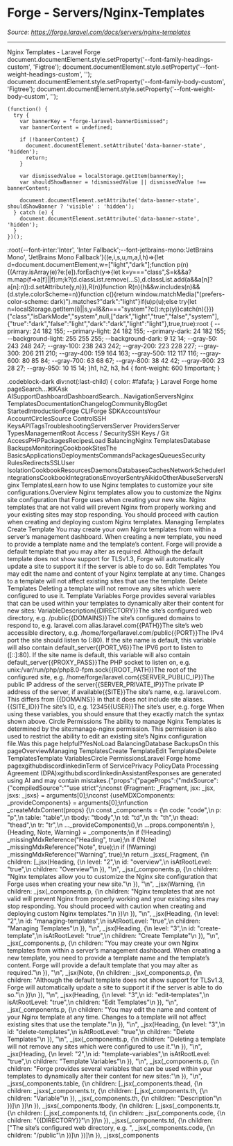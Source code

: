 # Forge - Servers/Nginx-Templates

*Source: https://forge.laravel.com/docs/servers/nginx-templates*

---

Nginx Templates - Laravel Forge
              document.documentElement.style.setProperty('--font-family-headings-custom', 'Figtree');
              document.documentElement.style.setProperty('--font-weight-headings-custom', '');
              document.documentElement.style.setProperty('--font-family-body-custom', 'Figtree');
              document.documentElement.style.setProperty('--font-weight-body-custom', '');
            
    (function() {
      try {
        var bannerKey = "forge-laravel-bannerDismissed";
        var bannerContent = undefined;
        
        if (!bannerContent) {
          document.documentElement.setAttribute('data-banner-state', 'hidden');
          return;
        }
        
        var dismissedValue = localStorage.getItem(bannerKey);
        var shouldShowBanner = !dismissedValue || dismissedValue !== bannerContent;
        
        document.documentElement.setAttribute('data-banner-state', shouldShowBanner ? 'visible' : 'hidden');
      } catch (e) {
        document.documentElement.setAttribute('data-banner-state', 'hidden');
      }
    })();
  :root{--font-inter:'Inter', 'Inter Fallback';--font-jetbrains-mono:'JetBrains Mono', 'JetBrains Mono Fallback'}((e,i,s,u,m,a,l,h)=>{let d=document.documentElement,w=["light","dark"];function p(n){(Array.isArray(e)?e:[e]).forEach(y=>{let k=y==="class",S=k&&a?m.map(f=>a[f]||f):m;k?(d.classList.remove(...S),d.classList.add(a&&a[n]?a[n]:n)):d.setAttribute(y,n)}),R(n)}function R(n){h&&w.includes(n)&&(d.style.colorScheme=n)}function c(){return window.matchMedia("(prefers-color-scheme: dark)").matches?"dark":"light"}if(u)p(u);else try{let n=localStorage.getItem(i)||s,y=l&&n==="system"?c():n;p(y)}catch(n){}})("class","isDarkMode","system",null,["dark","light","true","false","system"],{"true":"dark","false":"light","dark":"dark","light":"light"},true,true):root {
    --primary: 24 182 155;
    --primary-light: 24 182 155;
    --primary-dark: 24 182 155;
    --background-light: 255 255 255;
    --background-dark: 9 12 14;
    --gray-50: 243 248 247;
    --gray-100: 238 243 242;
    --gray-200: 223 228 227;
    --gray-300: 206 211 210;
    --gray-400: 159 164 163;
    --gray-500: 112 117 116;
    --gray-600: 80 85 84;
    --gray-700: 63 68 67;
    --gray-800: 38 42 42;
    --gray-900: 23 28 27;
    --gray-950: 10 15 14;
  }h1, h2, h3, h4 {
    font-weight: 600 !important;
}

.codeblock-dark div:not(:last-child) {
    color: #fafafa;
}
Laravel Forge home pageSearch...⌘KAsk AISupportDashboardDashboardSearch...NavigationServersNginx TemplatesDocumentationChangelogCommunityBlogGet StartedIntroductionForge CLIForge SDKAccountsYour AccountCirclesSource ControlSSH KeysAPITagsTroubleshootingServersServer ProvidersServer TypesManagementRoot Access / SecuritySSH Keys / Git AccessPHPPackagesRecipesLoad BalancingNginx TemplatesDatabase BackupsMonitoringCookbookSitesThe BasicsApplicationsDeploymentsCommandsPackagesQueuesSecurity RulesRedirectsSSLUser IsolationCookbookResourcesDaemonsDatabasesCachesNetworkSchedulerIntegrationsCookbookIntegrationsEnvoyerSentryAikidoOtherAbuseServersNginx TemplatesLearn how to use Nginx templates to customize your site configurations.​Overview
Nginx templates allow you to customize the Nginx site configuration that Forge uses when creating your new site.
Nginx templates that are not valid will prevent Nginx from properly working and your existing sites may stop responding. You should proceed with caution when creating and deploying custom Nginx templates.
​Managing Templates
​Create Template
You may create your own Nginx templates from within a server’s management dashboard. When creating a new template, you need to provide a template name and the template’s content. Forge will provide a default template that you may alter as required.
Although the default template does not show support for TLSv1.3, Forge will automatically update a site to support it if the server is able to do so.
​Edit Templates
You may edit the name and content of your Nginx template at any time. Changes to a template will not affect existing sites that use the template.
​Delete Templates
Deleting a template will not remove any sites which were configured to use it.
​Template Variables
Forge provides several variables that can be used within your templates to dynamically alter their content for new sites:
VariableDescription{{DIRECTORY}}The site’s configured web directory, e.g. /public{{DOMAINS}}The site’s configured domains to respond to, e.g. laravel.com alias.laravel.com{{PATH}}The site’s web accessible directory, e.g. /home/forge/laravel.com/public{{PORT}}The IPv4 port the site should listen to (:80). If the site name is default, this variable will also contain default_server{{PORT_V6}}The IPV6 port to listen to ([::]:80). If the site name is default, this variable will also contain default_server{{PROXY_PASS}}The PHP socket to listen on, e.g. unix:/var/run/php/php8.0-fpm.sock{{ROOT_PATH}}The root of the configured site, e.g. /home/forge/laravel.com{{SERVER_PUBLIC_IP}}The public IP address of the server{{SERVER_PRIVATE_IP}}The private IP address of the server, if available{{SITE}}The site’s name, e.g. laravel.com. This differs from {{DOMAINS}} in that it does not include site aliases.{{SITE_ID}}The site’s ID, e.g. 12345{{USER}}The site’s user, e.g. forge
When using these variables, you should ensure that they exactly match the syntax shown above.
​Circle Permissions
The ability to manage Nginx Templates is determined by the site:manage-nginx permission. This permission is also used to restrict the ability to edit an existing site’s Nginx configuration file.Was this page helpful?YesNoLoad BalancingDatabase BackupsOn this pageOverviewManaging TemplatesCreate TemplateEdit TemplatesDelete TemplatesTemplate VariablesCircle PermissionsLaravel Forge home pagexgithubdiscordlinkedinTerm of ServicePrivacy PolicyData Processing Agreement (DPA)xgithubdiscordlinkedinAssistantResponses are generated using AI and may contain mistakes.{"props":{"pageProps":{"mdxSource":{"compiledSource":"\"use strict\";\nconst {Fragment: _Fragment, jsx: _jsx, jsxs: _jsxs} = arguments[0];\nconst {useMDXComponents: _provideComponents} = arguments[0];\nfunction _createMdxContent(props) {\n  const _components = {\n    code: \"code\",\n    p: \"p\",\n    table: \"table\",\n    tbody: \"tbody\",\n    td: \"td\",\n    th: \"th\",\n    thead: \"thead\",\n    tr: \"tr\",\n    ..._provideComponents(),\n    ...props.components\n  }, {Heading, Note, Warning} = _components;\n  if (!Heading) _missingMdxReference(\"Heading\", true);\n  if (!Note) _missingMdxReference(\"Note\", true);\n  if (!Warning) _missingMdxReference(\"Warning\", true);\n  return _jsxs(_Fragment, {\n    children: [_jsx(Heading, {\n      level: \"2\",\n      id: \"overview\",\n      isAtRootLevel: \"true\",\n      children: \"Overview\"\n    }), \"\\n\", _jsx(_components.p, {\n      children: \"Nginx templates allow you to customize the Nginx site configuration that Forge uses when creating your new site.\"\n    }), \"\\n\", _jsx(Warning, {\n      children: _jsx(_components.p, {\n        children: \"Nginx templates that are not valid will prevent Nginx from properly working and your existing sites may stop responding. You should proceed with caution when creating and deploying custom Nginx templates.\"\n      })\n    }), \"\\n\", _jsx(Heading, {\n      level: \"2\",\n      id: \"managing-templates\",\n      isAtRootLevel: \"true\",\n      children: \"Managing Templates\"\n    }), \"\\n\", _jsx(Heading, {\n      level: \"3\",\n      id: \"create-template\",\n      isAtRootLevel: \"true\",\n      children: \"Create Template\"\n    }), \"\\n\", _jsx(_components.p, {\n      children: \"You may create your own Nginx templates from within a server’s management dashboard. When creating a new template, you need to provide a template name and the template’s content. Forge will provide a default template that you may alter as required.\"\n    }), \"\\n\", _jsx(Note, {\n      children: _jsx(_components.p, {\n        children: \"Although the default template does not show support for TLSv1.3, Forge will automatically update a site to support it if the server is able to do so.\"\n      })\n    }), \"\\n\", _jsx(Heading, {\n      level: \"3\",\n      id: \"edit-templates\",\n      isAtRootLevel: \"true\",\n      children: \"Edit Templates\"\n    }), \"\\n\", _jsx(_components.p, {\n      children: \"You may edit the name and content of your Nginx template at any time. Changes to a template will not affect existing sites that use the template.\"\n    }), \"\\n\", _jsx(Heading, {\n      level: \"3\",\n      id: \"delete-templates\",\n      isAtRootLevel: \"true\",\n      children: \"Delete Templates\"\n    }), \"\\n\", _jsx(_components.p, {\n      children: \"Deleting a template will not remove any sites which were configured to use it.\"\n    }), \"\\n\", _jsx(Heading, {\n      level: \"2\",\n      id: \"template-variables\",\n      isAtRootLevel: \"true\",\n      children: \"Template Variables\"\n    }), \"\\n\", _jsx(_components.p, {\n      children: \"Forge provides several variables that can be used within your templates to dynamically alter their content for new sites:\"\n    }), \"\\n\", _jsxs(_components.table, {\n      children: [_jsx(_components.thead, {\n        children: _jsxs(_components.tr, {\n          children: [_jsx(_components.th, {\n            children: \"Variable\"\n          }), _jsx(_components.th, {\n            children: \"Description\"\n          })]\n        })\n      }), _jsxs(_components.tbody, {\n        children: [_jsxs(_components.tr, {\n          children: [_jsx(_components.td, {\n            children: _jsx(_components.code, {\n              children: \"{{DIRECTORY}}\"\n            })\n          }), _jsxs(_components.td, {\n            children: [\"The site’s configured web directory, e.g. \", _jsx(_components.code, {\n              children: \"/public\"\n            })]\n          })]\n        }), _jsxs(_components